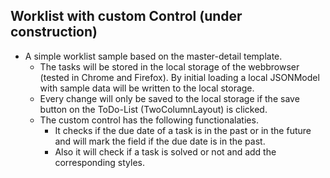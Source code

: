 ## Worklist with custom Control (under construction)
- A simple worklist sample based on the master-detail template.
    - The tasks will be stored in the local storage of the webbrowser (tested in Chrome and Firefox). By initial loading a          local JSONModel with sample data will be written to the local storage.
    - Every change will only be saved to the local storage if the save button on the ToDo-List (TwoColumnLayout) is clicked.
    - The custom control has the following functionalaties. 
        - It checks if the due date of a task is in the past or in the future and will mark the field if the due date is in the past.
        - Also it will check if a task is solved or not and add the corresponding styles. 

